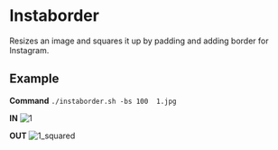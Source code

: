 # Instaborder
Resizes an image and squares it up by padding and adding border for Instagram.

## Example

**Command**
`./instaborder.sh -bs 100  1.jpg`

**IN**
![1](https://user-images.githubusercontent.com/10393656/116870451-449a7600-ac1b-11eb-8769-c48d01f1d743.jpg)

**OUT**
![1_squared](https://user-images.githubusercontent.com/10393656/116870476-4e23de00-ac1b-11eb-8711-c9287148f81e.jpg)
